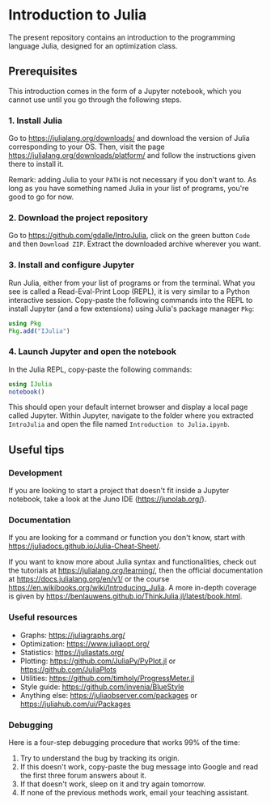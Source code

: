 # Introduction to Julia

The present repository contains an introduction to the programming language Julia, designed for an optimization class.

## Prerequisites

This introduction comes in the form of a Jupyter notebook, which you cannot use until you go through the following steps.

### 1. Install Julia

Go to https://julialang.org/downloads/ and download the version of Julia corresponding to your OS. Then, visit the page https://julialang.org/downloads/platform/ and follow the instructions given there to install it.

Remark: adding Julia to your `PATH` is not necessary if you don't want to. As long as you have something named Julia in your list of programs, you're good to go for now.

### 2. Download the project repository

Go to https://github.com/gdalle/IntroJulia, click on the green button `Code` and then `Download ZIP`. Extract the downloaded archive wherever you want.

### 3. Install and configure Jupyter

Run Julia, either from your list of programs or from the terminal. What you see is called a Read-Eval-Print Loop (REPL), it is very similar to a Python interactive session. Copy-paste the following commands into the REPL to install Jupyter (and a few extensions) using Julia's package manager `Pkg`:

```julia
using Pkg
Pkg.add("IJulia")
```

### 4. Launch Jupyter and open the notebook

In the Julia REPL, copy-paste the following commands:

```julia
using IJulia
notebook()
```

This should open your default internet browser and display a local page called Jupyter. Within Jupyter, navigate to the folder where you extracted `IntroJulia` and open the file named `Introduction to Julia.ipynb`.

## Useful tips

### Development

If you are looking to start a project that doesn't fit inside a Jupyter notebook, take a look at the Juno IDE (https://junolab.org/).

### Documentation

If you are looking for a command or function you don't know, start with https://juliadocs.github.io/Julia-Cheat-Sheet/.

If you want to know more about Julia syntax and functionalities, check out the tutorials at https://julialang.org/learning/, then the official documentation at https://docs.julialang.org/en/v1/ or the course https://en.wikibooks.org/wiki/Introducing_Julia. A more in-depth coverage is given by https://benlauwens.github.io/ThinkJulia.jl/latest/book.html.

### Useful resources

- Graphs: https://juliagraphs.org/
- Optimization: https://www.juliaopt.org/
- Statistics: https://juliastats.org/
- Plotting: https://github.com/JuliaPy/PyPlot.jl or https://github.com/JuliaPlots
- Utilities: https://github.com/timholy/ProgressMeter.jl
- Style guide: https://github.com/invenia/BlueStyle
- Anything else: https://juliaobserver.com/packages or https://juliahub.com/ui/Packages

### Debugging

Here is a four-step debugging procedure that works 99\% of the time:

1. Try to understand the bug by tracking its origin.
2. If this doesn't work, copy-paste the bug message into Google and read the first three forum answers about it.
3. If that doesn't work, sleep on it and try again tomorrow.
4. If none of the previous methods work, email your teaching assistant.
